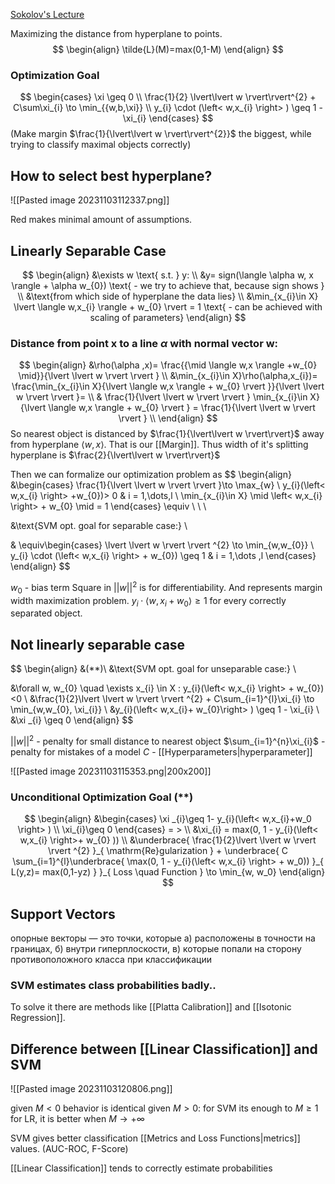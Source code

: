 [Sokolov's Lecture](https://github.com/esokolov/ml-course-hse/blob/master/2020-fall/lecture-notes/lecture05-linclass.pdf)

Maximizing the distance from hyperplane to points.
$$
\begin{align}
\tilde{L}(M)=max(0,1-M)
\end{align}
$$

### Optimization Goal
$$
\begin{cases}
\xi \geq 0  \\
\frac{1}{2} \lvert\lvert w \rvert\rvert^{2} + C\sum\xi_{i} \to \min_{{w,b,\xi}}  \\
y_{i} \cdot (\left< w,x_{i} \right> ) \geq 1 - \xi_{i}
\end{cases}
$$
(Make margin $\frac{1}{\lvert\lvert w \rvert\rvert^{2}}$ the biggest, while trying to classify maximal objects correctly)

## How to select best hyperplane?
![[Pasted image 20231103112337.png]]

Red makes minimal amount of assumptions.

## Linearly Separable Case
$$
\begin{align}
&\exists w \text{ s.t. } y:   \\
&y= sign(\langle \alpha w, x \rangle + \alpha w_{0}) \text{ - we try to achieve that, because sign shows } \\
&\text{from which side of hyperplane the data lies} \\
&\min_{x_{i}\in X} \lvert \langle w,x_{i} \rangle + w_{0} \rvert = 1 \text{ - can be achieved with scaling of parameters} 
\end{align}
$$


### Distance from point x to a line $\alpha$ with normal vector w:
$$
\begin{align}
&\rho(\alpha ,x)= \frac{{\mid \langle w,x \rangle +w_{0} \mid}}{\lvert \lvert w \rvert  \rvert } \\
&\min_{x_{i}\in X}\rho(\alpha,x_{i})= \frac{\min_{x_{i}\in X}{\lvert \langle w,x \rangle + w_{0}  \rvert }}{\lvert \lvert w \rvert  \rvert }=  \\
& \frac{1}{\lvert \lvert w \rvert  \rvert } \min_{x_{i}\in X}{\lvert \langle w,x \rangle + w_{0}  \rvert } = \frac{1}{\lvert \lvert w \rvert  \rvert }  \\
\end{align}
$$
So nearest object is distanced by $\frac{1}{\lvert\lvert w \rvert\rvert}$ away from hyperplane $\left< w,x \right>$. That is our [[Margin]]. Thus width of it's splitting hyperplane is $\frac{2}{\lvert\lvert w \rvert\rvert}$


Then we can formalize our optimization problem as
$$
\begin{align}
&\begin{cases}
\frac{1}{\lvert \lvert w \rvert  \rvert }\to \max_{w} \\
y_{i}(\left< w,x_{i} \right> +w_{0})> 0  & i = 1,\dots,l \\
\min_{x_{i}\in X} \mid \left< w,x_{i} \right> + w_{0}  \mid = 1
\end{cases} \equiv \\ \\ \\

&\text{SVM opt. goal for separable case:} \\

& \equiv\begin{cases}
\lvert \lvert w \rvert  \rvert ^{2} \to \min_{w,w_{0}} \\
y_{i}  \cdot (\left< w,x_{i} \right> + w_{0}) \geq 1 & i = 1,\dots ,l
\end{cases}
\end{align}
$$

$w_{0}$ - bias term
Square in $\lvert\lvert w \rvert\rvert^{2}$ is for differentiability. And represents margin width maximization problem. $y_{i}  \cdot \left< w,x_{i} + w_{0} \right> \geq 1$ for every correctly separated object.


## Not linearly separable case
$$
\begin{align} &(**)\\
&\text{SVM opt. goal for unseparable case:} \\

&\forall w, w_{0} \quad \exists x_{i} \in X : y_{i}(\left< w,x_{i} \right> + w_{0})<0 \\
&\frac{1}{2}\lvert \lvert w \rvert  \rvert ^{2} + C\sum_{i=1}^{l}\xi_{i} \to \min_{w,w_{0}, \xi_{i}}  \\
&y_{i}(\left<  w,x_{i}+ w_{0}\right> ) \geq 1 - \xi_{i} \\
&\xi _{i} \geq 0
\end{align}
$$

$\lvert \lvert w \rvert \rvert^{2}$ - penalty for small distance to nearest object
$\sum_{i=1}^{n}\xi_{i}$ - penalty for mistakes of a model
$C$ - [[Hyperparameters|hyperparameter]]

![[Pasted image 20231103115353.png|200x200]]

### Unconditional Optimization Goal (\*\*)
$$
\begin{align}
&\begin{cases}
\xi _{i}\geq 1- y_{i}(\left< w,x_{i}+w_0 \right> ) \\
\xi_{i}\geq 0
\end{cases} = > \\
&\xi_{i} = max(0, 1 - y_{i}(\left< w,x_{i} \right>+ w_{0} )) \\
&\underbrace{ \frac{1}{2}\lvert \lvert w \rvert  \rvert ^{2} }_{ \mathrm{Re}gularization } + \underbrace{ C \sum_{i=1}^{l}\underbrace{ \max(0, 1 - y_{i}(\left< w,x_{i} \right> + w_0)) }_{ L(y,z)= max(0,1-yz) } }_{ Loss \quad Function } \to \min_{w, w_0}
\end{align}
$$

## Support Vectors
опорные векторы — это точки, которые а) расположены в точности на границах, б) внутри гиперплоскости, в) которые попали на сторону противоположного класса при классификации

### SVM estimates class probabilities badly..
To solve it there are methods like [[Platta Calibration]] and [[Isotonic Regression]].

## Difference between [[Linear Classification]] and SVM

![[Pasted image 20231103120806.png]]

given $M <0$ behavior is identical
given $M > 0$: 
	for SVM its enough to $M \geq 1$
	for LR, it is better when $M\to +\infty$

SVM gives better classification [[Metrics and Loss Functions|metrics]] values. (AUC-ROC, F-Score)

[[Linear Classification]] tends to correctly estimate probabilities